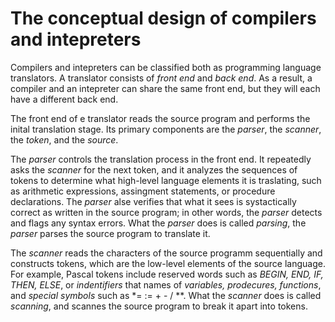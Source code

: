 # The conceptual design of compilers and intepreters

Compilers and intepreters can be classified both as programming language translators.
A translator consists of *front end* and *back end*. As a result, a compiler and an intepreter can share the same front end,
but they will each have a different back end.

The front end of e translator reads the source program and performs the inital translation stage. Its primary components are the *parser*, the *scanner*, the *token*, and the *source*.

The *parser* controls the translation process in the front end. It repeatedly asks the *scanner* for the next token, and it analyzes the sequences of tokens to determine what high-level language elements it is traslating, such as arithmetic expressions, assingment statements, or procedure declarations. 
The *parser* alse verifies that what it sees is systactically correct as written in the source program; in other words, the *parser* detects and flags any syntax errors. What the *parser* does is called *parsing*, the *parser* parses the source program to translate it.

The *scanner* reads the characters of the source programm sequentially and constructs tokens, which are the low-level elements of the source language. For example, Pascal tokens include reserved words such as *BEGIN, END, IF, THEN, ELSE*, or *indentifiers* that names of *variables, prodecures, functions*, and *special symbols* such as *= := + - / **. What the *scanner* does is called *scanning*, and scannes the source program to break it apart into tokens.



 


